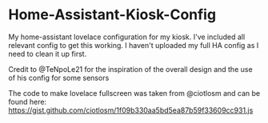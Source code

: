 # Home-Assistant-Kiosk-Config
My home-assistant lovelace configuration for my kiosk. I've included all relevant config to get this working. I haven't uploaded my full HA config as I need to clean it up first.

Credit to @TeNpoLe21 for the inspiration of the overall design and the use of his config for some sensors

The code to make lovelace fullscreen was taken from @ciotlosm and can be found here:
https://gist.github.com/ciotlosm/1f09b330aa5bd5ea87b59f33609cc931.js


